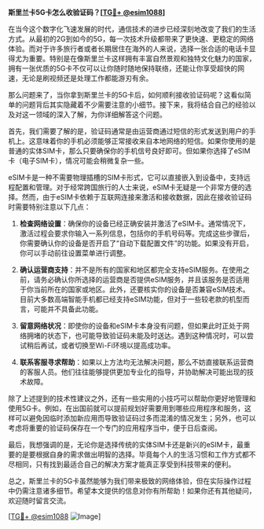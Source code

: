 **斯里兰卡5G卡怎么收验证码？[[TG💪+ @esim1088](https://t.me/s/esim1088)]**

在当今这个数字化飞速发展的时代，通信技术的进步已经深刻地改变了我们的生活方式。从最初的2G到如今的5G，每一次技术升级都带来了更快速、更稳定的网络体验。而对于许多旅行者或者长期居住在海外的人来说，选择一张合适的电话卡显得尤为重要。特别是在像斯里兰卡这样拥有丰富自然景观和独特文化魅力的国家，拥有一张优质的5G卡不仅可以让你随时随地保持联络，还能让你享受超快的网速，无论是刷视频还是处理工作都能游刃有余。

那么问题来了，当你拿到斯里兰卡的5G卡后，如何顺利接收验证码呢？这看似简单的问题背后其实隐藏着不少需要注意的小细节。接下来，我将结合自己的经验以及对这一领域的深入了解，为你详细解答这个问题。

首先，我们需要了解的是，验证码通常是由运营商通过短信的形式发送到用户的手机上。这意味着你的手机必须能够正常接收来自本地网络的短信。如果你使用的是普通的实体SIM卡，那么只要确保你的手机信号良好即可。但如果你选择了eSIM卡（电子SIM卡），情况可能会稍微复杂一些。

eSIM卡是一种不需要物理插槽的SIM卡形式，它可以直接嵌入到设备中，支持远程配置和管理。对于经常跨国旅行的人士来说，eSIM卡无疑是一个非常方便的选择。然而，由于eSIM卡依赖于互联网连接来激活和接收数据，因此在接收验证码时需要特别注意以下几点：

1. **检查网络设置**：确保你的设备已经正确安装并激活了eSIM卡。通常情况下，激活过程会要求你输入一系列信息，包括你的手机号码等。完成这些步骤后，你需要确认你的设备是否开启了“自动下载配置文件”的功能。如果没有开启，你可以手动前往设置菜单进行调整。

2. **确认运营商支持**：并不是所有的国家和地区都完全支持eSIM服务。在使用之前，请务必确认你所选择的运营商是否提供eSIM服务，并且该服务是否适用于你当前所在的国家或地区。此外，还要核实你的设备是否兼容eSIM技术。目前大多数高端智能手机都已经支持eSIM功能，但对于一些较老款的机型而言，可能并不具备此功能。

3. **留意网络状况**：即使你的设备和eSIM卡本身没有问题，但如果此时正处于网络拥堵的状态下，也可能导致验证码未能及时送达。遇到这种情况时，可以尝试稍后再试，或者切换至Wi-Fi环境以提高成功率。

4. **联系客服寻求帮助**：如果以上方法均无法解决问题，那么不妨直接联系运营商的客服人员。他们往往能够提供更加专业化的指导，并协助解决可能出现的技术故障。

除了上述提到的技术性建议之外，还有一些实用的小技巧可以帮助你更好地管理和使用5G卡。例如，在出国前就可以提前规划好需要用到哪些应用程序和服务，这样可以避免因临时添加新应用而导致验证码过多而混淆的情况发生；另外，也可以考虑将重要的验证码保存在一个专门的应用程序当中，便于日后查阅。

最后，我想强调的是，无论你是选择传统的实体SIM卡还是新兴的eSIM卡，最重要的是要根据自身的需求做出明智的选择。毕竟每个人的生活习惯和工作方式都不尽相同，只有找到最适合自己的解决方案才能真正享受到科技带来的便利。

总之，斯里兰卡的5G卡虽然能够为我们带来极致的网络体验，但在实际操作过程中仍需注意诸多细节。希望本文提供的信息对你有所帮助！如果你还有其他疑问，欢迎随时留言交流。

[[TG💪+ @esim1088](https://t.me/s/esim1088) ![Image](https://i.postimg.cc/4NQfJmqS/Snipaste-2025-05-13-00-14-12.png)]